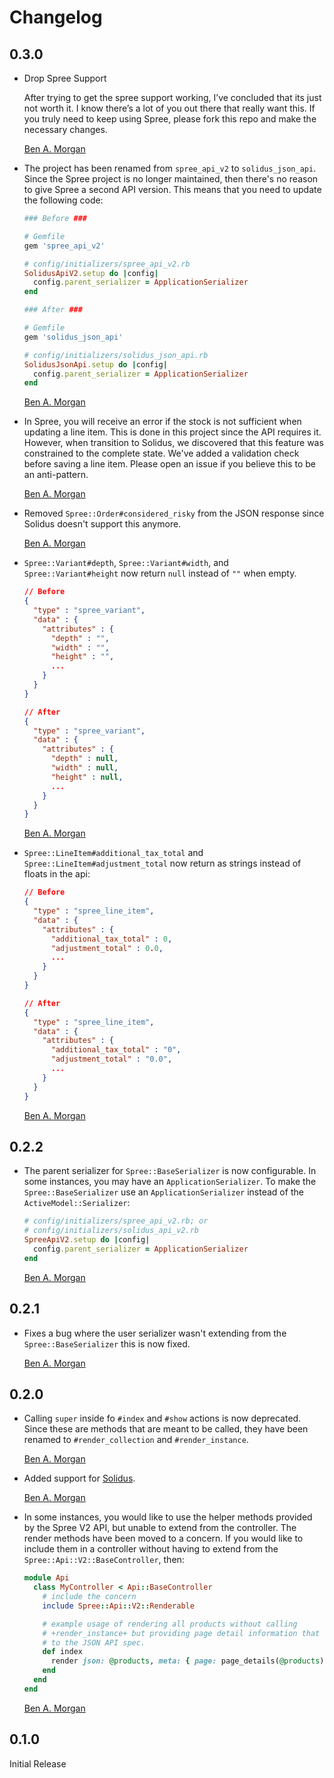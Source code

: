# Changelog

## 0.3.0

*   Drop Spree Support

    After trying to get the spree support working, I’ve concluded that its just
    not worth it. I know there’s a lot of you out there that really want this.
    If you truly need to keep using Spree, please fork this repo and make the
    necessary changes.

    [Ben A. Morgan](https://github.com/BenMorganIO)

*   The project has been renamed from `spree_api_v2` to `solidus_json_api`.
    Since the Spree project is no longer maintained, then there's no reason to
    give Spree a second API version. This means that you need to update the
    following code:

    ```ruby
    ### Before ###

    # Gemfile
    gem 'spree_api_v2'

    # config/initializers/spree_api_v2.rb
    SolidusApiV2.setup do |config|
      config.parent_serializer = ApplicationSerializer
    end

    ### After ###

    # Gemfile
    gem 'solidus_json_api'

    # config/initializers/solidus_json_api.rb
    SolidusJsonApi.setup do |config|
      config.parent_serializer = ApplicationSerializer
    end
    ```

    [Ben A. Morgan](https://github.com/BenMorganIO)

*   In Spree, you will receive an error if the stock is not sufficient when
    updating a line item. This is done in this project since the API requires
    it. However, when transition to Solidus, we discovered that this feature was
    constrained to the complete state. We've added a validation check before
    saving a line item. Please open an issue if you believe this to be an
    anti-pattern.

    [Ben A. Morgan](https://github.com/BenMorganIO)

*   Removed `Spree::Order#considered_risky` from the JSON response since Solidus
    doesn't support this anymore.

    [Ben A. Morgan](https://github.com/BenMorganIO)

*   `Spree::Variant#depth`, `Spree::Variant#width`, and `Spree::Variant#height`
    now return `null` instead of `""` when empty.

    ```json
    // Before
    {
      "type" : "spree_variant",
      "data" : {
        "attributes" : {
          "depth" : "",
          "width" : "",
          "height" : "",
          ...
        }
      }
    }

    // After
    {
      "type" : "spree_variant",
      "data" : {
        "attributes" : {
          "depth" : null,
          "width" : null,
          "height" : null,
          ...
        }
      }
    }
    ```

    [Ben A. Morgan](https://github.com/BenMorganIO)

*   `Spree::LineItem#additional_tax_total` and `Spree::LineItem#adjustment_total`
    now return as strings instead of floats in the api:

    ```json
    // Before
    {
      "type" : "spree_line_item",
      "data" : {
        "attributes" : {
          "additional_tax_total" : 0,
          "adjustment_total" : 0.0,
          ...
        }
      }
    }

    // After
    {
      "type" : "spree_line_item",
      "data" : {
        "attributes" : {
          "additional_tax_total" : "0",
          "adjustment_total" : "0.0",
          ...
        }
      }
    }
    ```

    [Ben A. Morgan](https://github.com/BenMorganIO)

## 0.2.2

*   The parent serializer for `Spree::BaseSerializer` is now configurable.
    In some instances, you may have an `ApplicationSerializer`.
    To make the `Spree::BaseSerializer` use an `ApplicationSerializer` instead
    of the `ActiveModel::Serializer`:

    ```ruby
    # config/initializers/spree_api_v2.rb; or
    # config/initializers/solidus_api_v2.rb
    SpreeApiV2.setup do |config|
      config.parent_serializer = ApplicationSerializer
    end
    ```

    [Ben A. Morgan](https://github.com/BenMorganIO)

## 0.2.1

*   Fixes a bug where the user serializer wasn't extending from the `Spree::BaseSerializer` this is now fixed.

    [Ben A. Morgan](https://github.com/BenMorganIO)

## 0.2.0

*   Calling `super` inside fo `#index` and `#show` actions is now deprecated.
    Since these are methods that are meant to be called, they have been renamed to `#render_collection` and `#render_instance`.

    [Ben A. Morgan](https://github.com/BenMorganIO)

*   Added support for [Solidus](https://github.com/solidusio/solidus).

    [Ben A. Morgan](https://github.com/BenMorganIO)

*   In some instances, you would like to use the helper methods provided by the Spree V2 API, but unable to extend from the controller.
    The render methods have been moved to a concern.
    If you would like to include them in a controller without having to extend from the `Spree::Api::V2::BaseController`, then:

    ```ruby
    module Api
      class MyController < Api::BaseController
        # include the concern
        include Spree::Api::V2::Renderable

        # example usage of rendering all products without calling
        # +render_instance+ but providing page detail information that conforms
        # to the JSON API spec.
        def index
          render json: @products, meta: { page: page_details(@products) }
        end
      end
    end
    ```

    [Ben A. Morgan](https://github.com/BenMorganIO)

## 0.1.0

Initial Release
